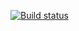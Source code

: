 [![Build status](https://ci.appveyor.com/api/projects/status/9gf0styaej94xykg?svg=true)](https://ci.appveyor.com/project/Dmitriev94/patterns2)
